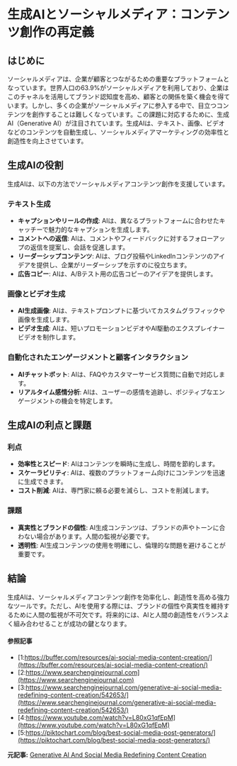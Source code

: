 # 生成AIとソーシャルメディア：コンテンツ創作の再定義

## はじめに

ソーシャルメディアは、企業が顧客とつながるための重要なプラットフォームとなっています。世界人口の63.9%がソーシャルメディアを利用しており、企業はこのチャネルを活用してブランド認知度を高め、顧客との関係を築く機会を得ています。しかし、多くの企業がソーシャルメディアに参入する中で、目立つコンテンツを創作することは難しくなっています。この課題に対応するために、生成AI（Generative AI）が注目されています。生成AIは、テキスト、画像、ビデオなどのコンテンツを自動生成し、ソーシャルメディアマーケティングの効率性と創造性を向上させています。

## 生成AIの役割

生成AIは、以下の方法でソーシャルメディアコンテンツ創作を支援しています。

### **テキスト生成**

- **キャプションやリールの作成**: AIは、異なるプラットフォームに合わせたキャッチーで魅力的なキャプションを生成します。
- **コメントへの返信**: AIは、コメントやフィードバックに対するフォローアップの返信を提案し、会話を促進します。
- **リーダーシップコンテンツ**: AIは、ブログ投稿やLinkedInコンテンツのアイデアを提供し、企業がリーダーシップを示すのに役立ちます。
- **広告コピー**: AIは、A/Bテスト用の広告コピーのアイデアを提供します。

### **画像とビデオ生成**

- **AI生成画像**: AIは、テキストプロンプトに基づいてカスタムグラフィックや画像を生成します。
- **ビデオ生成**: AIは、短いプロモーションビデオやAI駆動のエクスプレイナービデオを制作します。

### **自動化されたエンゲージメントと顧客インタラクション**

- **AIチャットボット**: AIは、FAQやカスタマーサービス質問に自動で対応します。
- **リアルタイム感情分析**: AIは、ユーザーの感情を追跡し、ポジティブなエンゲージメントの機会を特定します。

## 生成AIの利点と課題

### **利点**

- **効率性とスピード**: AIはコンテンツを瞬時に生成し、時間を節約します。
- **スケーラビリティ**: AIは、複数のプラットフォーム向けにコンテンツを迅速に生成できます。
- **コスト削減**: AIは、専門家に頼る必要を減らし、コストを削減します。

### **課題**

- **真実性とブランドの個性**: AI生成コンテンツは、ブランドの声やトーンに合わない場合があります。人間の監視が必要です。
- **透明性**: AI生成コンテンツの使用を明確にし、倫理的な問題を避けることが重要です。

## 結論

生成AIは、ソーシャルメディアコンテンツ創作を効率化し、創造性を高める強力なツールです。ただし、AIを使用する際には、ブランドの個性や真実性を維持するために人間の監視が不可欠です。将来的には、AIと人間の創造性をバランスよく組み合わせることが成功の鍵となります。

#### 参照記事
- [1:https://buffer.com/resources/ai-social-media-content-creation/](https://buffer.com/resources/ai-social-media-content-creation/)
- [2:https://www.searchenginejournal.com](https://www.searchenginejournal.com)
- [3:https://www.searchenginejournal.com/generative-ai-social-media-redefining-content-creation/542653/](https://www.searchenginejournal.com/generative-ai-social-media-redefining-content-creation/542653/)
- [4:https://www.youtube.com/watch?v=L80xG1qfEpM](https://www.youtube.com/watch?v=L80xG1qfEpM)
- [5:https://piktochart.com/blog/best-social-media-post-generators/](https://piktochart.com/blog/best-social-media-post-generators/)


**元記事:** [Generative AI And Social Media Redefining Content Creation](https://www.searchenginejournal.com/generative-ai-social-media-redefining-content-creation/542653/)